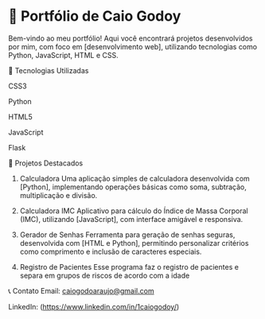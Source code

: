 # 💼 Portfólio de Caio Godoy

Bem-vindo ao meu portfólio! Aqui você encontrará projetos desenvolvidos por mim, com foco em [desenvolvimento web], utilizando tecnologias como Python, JavaScript, HTML e CSS.

🚀 Tecnologias Utilizadas

CSS3

Python

HTML5

JavaScript

Flask

📂 Projetos Destacados
1. Calculadora
Uma aplicação simples de calculadora desenvolvida com [Python], implementando operações básicas como soma, subtração, multiplicação e divisão.

2. Calculadora IMC
Aplicativo para cálculo do Índice de Massa Corporal (IMC), utilizando [JavaScript], com interface amigável e responsiva.

3. Gerador de Senhas
Ferramenta para geração de senhas seguras, desenvolvida com [HTML e Python], permitindo personalizar critérios como comprimento e inclusão de caracteres especiais.

4. Registro de Pacientes
Esse programa faz o registro de pacientes e separa em grupos de riscos de acordo com a idade

📞 Contato
Email: caiogodoaraujo@gmail.com

LinkedIn: (https://www.linkedin.com/in/1caiogodoy/)



